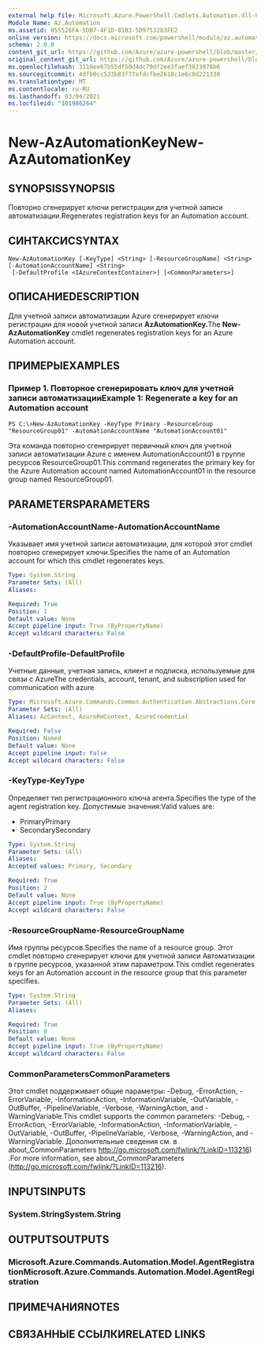 ```yaml
---
external help file: Microsoft.Azure.PowerShell.Cmdlets.Automation.dll-Help.xml
Module Name: Az.Automation
ms.assetid: 055526FA-5DB7-4F1D-81B3-5D9753283FE2
online version: https://docs.microsoft.com/powershell/module/az.automation/new-azautomationkey
schema: 2.0.0
content_git_url: https://github.com/Azure/azure-powershell/blob/master/src/Automation/Automation/help/New-AzAutomationKey.md
original_content_git_url: https://github.com/Azure/azure-powershell/blob/master/src/Automation/Automation/help/New-AzAutomationKey.md
ms.openlocfilehash: 3116ee67b55df50d4dc79df2ee3faef3823878b6
ms.sourcegitcommit: 4dfb0cc533b83f77afdcfbe2618c1e6c8d221330
ms.translationtype: MT
ms.contentlocale: ru-RU
ms.lasthandoff: 03/04/2021
ms.locfileid: "101986264"
---
```

# <span data-ttu-id="7160c-101">New-AzAutomationKey</span><span class="sxs-lookup"><span data-stu-id="7160c-101">New-AzAutomationKey</span></span>

## <span data-ttu-id="7160c-102">SYNOPSIS</span><span class="sxs-lookup"><span data-stu-id="7160c-102">SYNOPSIS</span></span>
<span data-ttu-id="7160c-103">Повторно сгенерирует ключи регистрации для учетной записи автоматизации.</span><span class="sxs-lookup"><span data-stu-id="7160c-103">Regenerates registration keys for an Automation account.</span></span>

## <span data-ttu-id="7160c-104">СИНТАКСИС</span><span class="sxs-lookup"><span data-stu-id="7160c-104">SYNTAX</span></span>

```
New-AzAutomationKey [-KeyType] <String> [-ResourceGroupName] <String> [-AutomationAccountName] <String>
 [-DefaultProfile <IAzureContextContainer>] [<CommonParameters>]
```

## <span data-ttu-id="7160c-105">ОПИСАНИЕ</span><span class="sxs-lookup"><span data-stu-id="7160c-105">DESCRIPTION</span></span>
<span data-ttu-id="7160c-106">Для учетной записи автоматизации Azure сгенерирует ключи регистрации для новой учетной записи **AzAutomationKey.**</span><span class="sxs-lookup"><span data-stu-id="7160c-106">The **New-AzAutomationKey** cmdlet regenerates registration keys for an Azure Automation account.</span></span>

## <span data-ttu-id="7160c-107">ПРИМЕРЫ</span><span class="sxs-lookup"><span data-stu-id="7160c-107">EXAMPLES</span></span>

### <span data-ttu-id="7160c-108">Пример 1. Повторное сгенерировать ключ для учетной записи автоматизации</span><span class="sxs-lookup"><span data-stu-id="7160c-108">Example 1: Regenerate a key for an Automation account</span></span>
```
PS C:\>New-AzAutomationKey -KeyType Primary -ResourceGroup "ResourceGroup01" -AutomationAccountName "AutomationAccount01"
```

<span data-ttu-id="7160c-109">Эта команда повторно сгенерирует первичный ключ для учетной записи автоматизации Azure с именем AutomationAccount01 в группе ресурсов ResourceGroup01.</span><span class="sxs-lookup"><span data-stu-id="7160c-109">This command regenerates the primary key for the Azure Automation account named AutomationAccount01 in the resource group named ResourceGroup01.</span></span>

## <span data-ttu-id="7160c-110">PARAMETERS</span><span class="sxs-lookup"><span data-stu-id="7160c-110">PARAMETERS</span></span>

### <span data-ttu-id="7160c-111">-AutomationAccountName</span><span class="sxs-lookup"><span data-stu-id="7160c-111">-AutomationAccountName</span></span>
<span data-ttu-id="7160c-112">Указывает имя учетной записи автоматизации, для которой этот cmdlet повторно сгенерирует ключи.</span><span class="sxs-lookup"><span data-stu-id="7160c-112">Specifies the name of an Automation account for which this cmdlet regenerates keys.</span></span>

```yaml
Type: System.String
Parameter Sets: (All)
Aliases:

Required: True
Position: 1
Default value: None
Accept pipeline input: True (ByPropertyName)
Accept wildcard characters: False
```

### <span data-ttu-id="7160c-113">-DefaultProfile</span><span class="sxs-lookup"><span data-stu-id="7160c-113">-DefaultProfile</span></span>
<span data-ttu-id="7160c-114">Учетные данные, учетная запись, клиент и подписка, используемые для связи с Azure</span><span class="sxs-lookup"><span data-stu-id="7160c-114">The credentials, account, tenant, and subscription used for communication with azure</span></span>

```yaml
Type: Microsoft.Azure.Commands.Common.Authentication.Abstractions.Core.IAzureContextContainer
Parameter Sets: (All)
Aliases: AzContext, AzureRmContext, AzureCredential

Required: False
Position: Named
Default value: None
Accept pipeline input: False
Accept wildcard characters: False
```

### <span data-ttu-id="7160c-115">-KeyType</span><span class="sxs-lookup"><span data-stu-id="7160c-115">-KeyType</span></span>
<span data-ttu-id="7160c-116">Определяет тип регистрационного ключа агента.</span><span class="sxs-lookup"><span data-stu-id="7160c-116">Specifies the type of the agent registration key.</span></span>
<span data-ttu-id="7160c-117">Допустимые значения:</span><span class="sxs-lookup"><span data-stu-id="7160c-117">Valid values are:</span></span> 
- <span data-ttu-id="7160c-118">Primary</span><span class="sxs-lookup"><span data-stu-id="7160c-118">Primary</span></span> 
- <span data-ttu-id="7160c-119">Secondary</span><span class="sxs-lookup"><span data-stu-id="7160c-119">Secondary</span></span>

```yaml
Type: System.String
Parameter Sets: (All)
Aliases:
Accepted values: Primary, Secondary

Required: True
Position: 2
Default value: None
Accept pipeline input: True (ByPropertyName)
Accept wildcard characters: False
```

### <span data-ttu-id="7160c-120">-ResourceGroupName</span><span class="sxs-lookup"><span data-stu-id="7160c-120">-ResourceGroupName</span></span>
<span data-ttu-id="7160c-121">Имя группы ресурсов.</span><span class="sxs-lookup"><span data-stu-id="7160c-121">Specifies the name of a resource group.</span></span>
<span data-ttu-id="7160c-122">Этот cmdlet повторно сгенерирует ключи для учетной записи Автоматизации в группе ресурсов, указанной этим параметром.</span><span class="sxs-lookup"><span data-stu-id="7160c-122">This cmdlet regenerates keys for an Automation account in the resource group that this parameter specifies.</span></span>

```yaml
Type: System.String
Parameter Sets: (All)
Aliases:

Required: True
Position: 0
Default value: None
Accept pipeline input: True (ByPropertyName)
Accept wildcard characters: False
```

### <span data-ttu-id="7160c-123">CommonParameters</span><span class="sxs-lookup"><span data-stu-id="7160c-123">CommonParameters</span></span>
<span data-ttu-id="7160c-124">Этот cmdlet поддерживает общие параметры: -Debug, -ErrorAction, -ErrorVariable, -InformationAction, -InformationVariable, -OutVariable, -OutBuffer, -PipelineVariable, -Verbose, -WarningAction, and -WarningVariable.</span><span class="sxs-lookup"><span data-stu-id="7160c-124">This cmdlet supports the common parameters: -Debug, -ErrorAction, -ErrorVariable, -InformationAction, -InformationVariable, -OutVariable, -OutBuffer, -PipelineVariable, -Verbose, -WarningAction, and -WarningVariable.</span></span> <span data-ttu-id="7160c-125">Дополнительные сведения см. в about_CommonParameters http://go.microsoft.com/fwlink/?LinkID=113216) .</span><span class="sxs-lookup"><span data-stu-id="7160c-125">For more information, see about_CommonParameters (http://go.microsoft.com/fwlink/?LinkID=113216).</span></span>

## <span data-ttu-id="7160c-126">INPUTS</span><span class="sxs-lookup"><span data-stu-id="7160c-126">INPUTS</span></span>

### <span data-ttu-id="7160c-127">System.String</span><span class="sxs-lookup"><span data-stu-id="7160c-127">System.String</span></span>

## <span data-ttu-id="7160c-128">OUTPUTS</span><span class="sxs-lookup"><span data-stu-id="7160c-128">OUTPUTS</span></span>

### <span data-ttu-id="7160c-129">Microsoft.Azure.Commands.Automation.Model.AgentRegistration</span><span class="sxs-lookup"><span data-stu-id="7160c-129">Microsoft.Azure.Commands.Automation.Model.AgentRegistration</span></span>

## <span data-ttu-id="7160c-130">ПРИМЕЧАНИЯ</span><span class="sxs-lookup"><span data-stu-id="7160c-130">NOTES</span></span>

## <span data-ttu-id="7160c-131">СВЯЗАННЫЕ ССЫЛКИ</span><span class="sxs-lookup"><span data-stu-id="7160c-131">RELATED LINKS</span></span>
